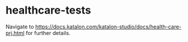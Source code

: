 # healthcare-tests

Navigate to https://docs.katalon.com/katalon-studio/docs/health-care-prj.html for further details.

